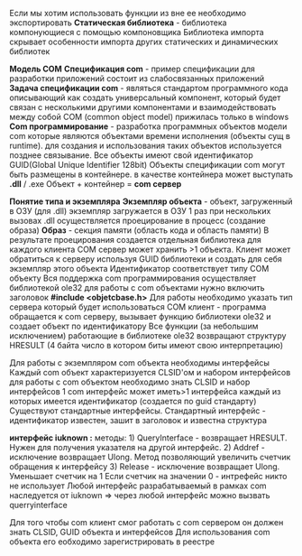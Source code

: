Если мы хотим использовать функции из вне ее необходимо экспортировать
**Статическая библиотека** - библиотека компонующиеся с помощью компоновщика
Библиотека импорта скрывает особенности импорта других статических и динамических библиотек

**Модель COM**
**Спецификация com** - пример спецификации для разработки приложений состоит из слабосвязанных приложений
**Задача спецификации com** - являться стандартом программного кода описывающий как создать универсальный компонент, который будет связан с несколькими другими компонентами и взаимодействовать между собой
COM (common object model) прижилась только в windows
**Com программирование**  - разработка программных объектов модели com которые являются объектами времени исполнения (объекты сущ в runtime). для создания и использования таких объектов используется позднее связывание.
Все объекты имеют свой идентификатор GUID(Global Unique Identifier 128bit)
Объекты спецификации com могут быть размещены в контейнере. в качестве контейнера может выступать **.dll** / .exe
Объект + контейнер = **com сервер**

**Понятие типа и экземпляра**
**Экземпляр объекта** - объект, загруженный в ОЗУ (для .dll)
экземпляр загружается в ОЗУ 1 раз
при нескольких вызовах .dll осуществляется проецирование в процесс (создание образа)
**Образ** - секция памяти (область кода и область памяти)
В результате проецирования создается отдельная библиотека для каждого клиента
COM сервер может хранить >1 объекта. Клиент может обратиться к серверу используя GUID библиотеки и создать для себя экземпляр этого объекта
Идентификатор соответствует типу COM объекту
Вся поддержка com программирования осуществляет библиотекой ole32
для работы с com объектами нужно включить заголовок 
**#include <objetcbase.h>**
Для работы необходимо указать тип сервера который  будет использоваться
COM клиент - программа обращается к com серверу, вызывает функцию библиотеки ole32 и создает объект по идентификатору
Все функции (за небольшим исключением) работающие в библиотеке ole32 возвращают структуру HRESULT (4 байта число в котором биты имеют свою интерпретацию)

Для работы с экземпляром com объекта необходимы интерфейсы
Каждый com объект характеризуется CLSID'ом и набором интерфейсов
для работы с com объектом необходимо знать CLSID и набор интерфейсов
1 com интерфейс может иметь>1 интерфейса каждый из которых имеется идентификатор (создается по guid стандарту)
Существуют стандартные интерфейсы.
Стандартный интерфейс - идентификатор известен, зашит в заголовок и известна структура

**интерфейс iuknown :**
	методы:
	1) QueryInterface - возвращает HRESULT. Нужен для получения указателя на другой интерфейс.
	2) Addref - исключение возвращает Ulong. Метод позволяющий увеличить счетчик обращения к интерфейсу
	3) Release - исключение возвращает Ulong. Уменьшает счетчик на 1
Если счетчик на значении 0 - интрефейс никто не использует
Любой интерфейс разрабатываемый в рамках com наследуется от iuknown => через любой интерфейс можно вызвать querryinterface

Для того чтобы com клиент смог работать с com сервером он должен знать CLSID, GUID объекта и интерфейсов
Для использования com объекта его еобходимо зарегистрировать в реестре
